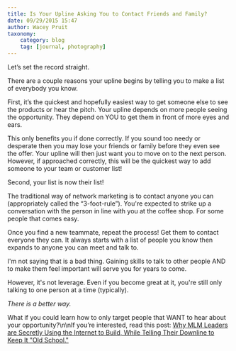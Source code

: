 ```yaml
---
title: Is Your Upline Asking You to Contact Friends and Family?
date: 09/29/2015 15:47
author: Wacey Pruit
taxonomy:
    category: blog
    tag: [journal, photography]
---
```


Let’s set the record straight.

There are a couple reasons your upline begins by telling you to make a list of everybody you know.

First, it’s the quickest and hopefully easiest way to get someone else to see the products or hear the pitch. Your upline depends on more people seeing the opportunity. They depend on YOU to get them in front of more eyes and ears.

This only benefits you if done correctly. If you sound too needy or desperate then you may lose your friends or family before they even see the offer. Your upline will then just want you to move on to the next person. However, if approached correctly, this will be the quickest way to add someone to your team or customer list!

Second, your list is now their list!

The traditional way of network marketing is to contact anyone you can (appropriately called the “3-foot-rule”). You're expected to strike up a conversation with the person in line with you at the coffee shop. For some people that comes easy.

Once you find a new teammate, repeat the process! Get them to contact everyone they can. It always starts with a list of people you know then expands to anyone you can meet and talk to.

I'm not saying that is a bad thing. Gaining skills to talk to other people AND to make them feel important will serve you for years to come.

However, it's not leverage. Even if you become great at it, you're still only talking to one person at a time (typically).

*There is a better way.*

What if you could learn how to only target people that WANT to hear about your opportunity?\n\nIf you’re interested, read this post: [Why MLM Leaders are Secretly Using the Internet to Build, While Telling Their Downline to Keep It "Old School."][1]

[1]: http://lt.waceypruit.com/leaders